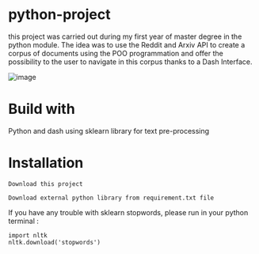# python-project
this project was carried out during my first year of master degree in the python module. The idea was to use the Reddit and Arxiv API to create a corpus of documents using the POO programmation and offer the possibility to the user to navigate in this corpus thanks to a Dash Interface.

![image](https://user-images.githubusercontent.com/41020659/209627418-8eac5463-b4cc-47a6-a855-dc2b2ccb236b.png)

# Build with
Python and dash using sklearn library for text pre-processing

# Installation
```
Download this project
```
```
Download external python library from requirement.txt file
```
If you have any trouble with sklearn stopwords, please run in your python terminal :
```
import nltk
nltk.download('stopwords')
```
